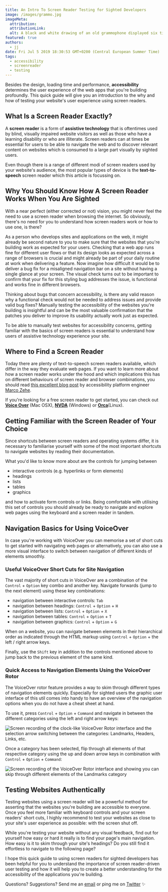 ```yaml
---
title: An Intro To Screen Reader Testing for Sighted Developers
image: /images/grammo.jpg
imageMeta:
  attribution:
  attributionLink:
  alt: A black and white drawing of an old grammophone displayed six times next to one another
featured: true
authors:
  - jj
date: Fri Jul 5 2019 18:30:53 GMT+0200 (Central European Summer Time)
tags:
  - accessibility
  - screenreader
  - testing
---
```


Besides the design, loading time and performance, **accessibility** determines the user experience of the web apps that you're building profoundly. This quick guide will give you an introduction to the why and how of testing your website's user experience using screen readers.

## What Is a Screen Reader Exactly?

A **screen reader** is a form of **assistive technology** that is oftentimes used by blind, visually impaired website visitors as well as those who have a learning disability or who are illiterate. Screen readers can at times be essential for users to be able to navigate the web and to discover relevant content on websites which is consumed to a large part visually by sighted users.

Even though there is a range of different modi of screen readers used by your website's audience, the most popular types of device is the **text-to-speech** screen reader which this article is focussing on.

## Why You Should Know How A Screen Reader Works When You Are Sighted

With a near perfect (either corrected or not) vision, you might never feel the need to use a screen reader when browsing the internet. So obviously, there's no need for you to understand how screen readers work or how to use one, is there?

As a person who develops sites and applications on the web, it might already be second nature to you to make sure that the websites that you're building work as expected for your users. Checking that a web app runs fine for different user flows or that its design looks as expected across a range of browsers is crucial and might already be part of your daily routine at work when delivering a feature. Now imagine how difficult it would be to deliver a bug fix for a misaligned navigation bar on a site without having a single glance at your screen. The visual check turns out to be important to confirm that your fix for this styling bug addresses the issue, is functional and works fine in different browsers.

Thinking about bugs that concern accessibility, is there any valid reason why a functional check would not be needed to address issues and provide valid bug fixes? Manually testing the accessibility of the websites you're building is insightful and can be the most valuable confirmation that the patches you deliver to improve its usability actually work just as expected.

To be able to manually test websites for accessibility concerns, getting familiar with the basics of screen readers is essential to understand how users of assistive technology experience your site.

## Where to Find a Screen Reader

Today there are plenty of text-to-speech screen readers available, which differ in the way they evaluate web pages. If you want to learn more about how a screen reader works under the hood and which implications this has on different behaviours of screen reader and browser combinations, you should read [this excellent blog post](https://marcozehe.wordpress.com/2013/09/07/why-accessibility-apis-matter/) by accessibility platform engineer [Marco Zehe](https://twitter.com/MarcoInEnglish).

If you're looking for a free screen reader to get started, you can check out [**Voice Over**](https://www.apple.com/accessibility/mac/vision/) (Mac OSX), [**NVDA**](https://www.nvaccess.org/download/) (Windows) or [**Orca**](https://help.gnome.org/users/orca/stable/)(Linux).

## Getting Familiar with the Screen Reader of Your Choice

Since shortcuts between screen readers and operating systems differ, it is necessary to familiarise yourself with some of the most important shortcuts to navigate websites by reading their documentation.

What you'd like to know more about are the controls for jumping between

- interactive controls (e.g. hyperlinks or form elements)
- headings
- lists
- tables
- graphics

and how to activate form controls or links. Being comfortable with utilising this set of controls you should already be ready to navigate and explore web pages using the keyboard and a screen reader in tandem.

## Navigation Basics for Using VoiceOver

In case you're working with VoiceOver you can memorise a set of short cuts to get started with navigating web pages or alternatively, you can also use a more visual interface to switch between navigation of different kinds of elements smoothly.

### Useful VoiceOver Short Cuts for Site Navigation

The vast majority of short cuts in VoiceOver are a combination of the `Control` + `Option` key combo and another key. Navigate forwards (jump to the next element) using these key combinations:

- navigation between interactive controls: `Tab`
- navigation between headings: `Control` + `Option` + `H`
- navigation between lists: `Control` + `Option` + `X`
- navigation between tables: `Control` + `Option` + `T`
- navigation between graphics: `Control` + `Option` + `G`

When on a website, you can navigate between elements in their hierarchical order as indicated through the HTML markup using `Control` + `Option` + the left / right arrow keys.

Finally, use the `Shift` key in addition to the controls mentioned above to jump back to the previous element of the same kind.

### Quick Access to Navigation Elements Using the VoiceOver Rotor

The VoiceOver rotor feature provides a way to skim through different types of navigation elements quickly. Especially for sighted users the graphic user interface of this util comes into handy to have an overview of the navigation options when you do not have a cheat sheet at hand.

To use it, press `Control` + `Option` + `Command` and navigate in between the different categories using the left and right arrow keys:

![Screen recording of the clock-like VoiceOver Rotor interface and the selection arrow switching between the categories: Landmarks, Headers, Links, etc.](/images/voiceover-demo-1.gif)

Once a category has been selected, flip through all elements of that respective category using the up and down arrow keys in combination with `Control` + `Option` + `Command`:

![Screen recording of the VoiceOver Rotor interface and showing you can skip through different elements of the Landmarks category](/images/voiceover-demo-2.gif)


## Testing Websites Authentically

Testing websites using a screen reader will be a powerful method for asserting that the websites you're building are accessible to everyone. Once you feel more familiar with keyboard controls and your screen readers' short cuts, I highly recommend to test your websites as close to your site's user experience as possible: with the screen shut off.

While you're testing your website without any visual feedback, find out for yourself how easy or hard it really is to find your page's main navigation. How easy is it to skim through your site's headings? Do you still find it effortless to navigate to the following page?

I hope this quick guide to using screen readers for sighted developers has been helpful for you to understand the importance of screen reader-driven user testing and how it will help you to create a better understanding for the accessibility of the applications you're building.

Questions? Suggestions? Send me an [email](mailto:me@jessicajordan.de) or ping me on [Twitter](https://twitter.com/jjordan_dev) ✨
